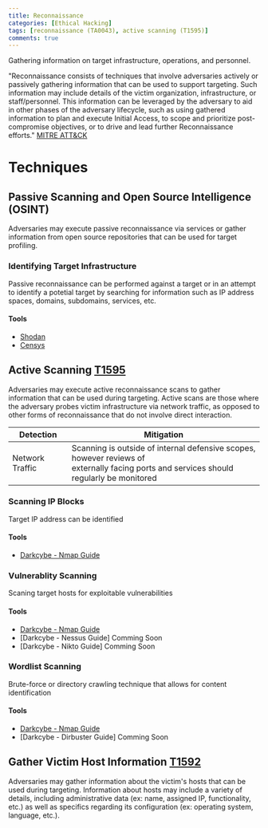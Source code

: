 ```yaml
---
title: Reconnaissance
categories: [Ethical Hacking]
tags: [reconnaissance (TA0043), active scanning (T1595)]
comments: true
---
```

Gathering information on target infrastructure, operations, and personnel.

"Reconnaissance consists of techniques that involve adversaries actively or passively gathering information that can be used to support targeting. Such information may include details of the victim organization, infrastructure, or staff/personnel. This information can be leveraged by the adversary to aid in other phases of the adversary lifecycle, such as using gathered information to plan and execute Initial Access, to scope and prioritize post-compromise objectives, or to drive and lead further Reconnaissance efforts." [MITRE ATT&CK](https://attack.mitre.org/tactics/TA0043/)

# Techniques

## Passive Scanning and Open Source Intelligence (OSINT)
Adversaries may execute passive reconnaissance via services or gather information from open source repositories that can be used for target profiling.

### Identifying Target Infrastructure
Passive reconnaissance can be performed against a target or in an attempt to identify a potetial target by searching for information such as IP address spaces, domains, subdomains, services, etc.

#### Tools
- [Shodan](https://www.shodan.io/)
- [Censys](https://censys.io/)

## Active Scanning [T1595](https://attack.mitre.org/techniques/T1595/)
Adversaries may execute active reconnaissance scans to gather information that can be used during targeting. Active scans are those where the adversary probes victim infrastructure via network traffic, as opposed to other forms of reconnaissance that do not involve direct interaction.

| Detection       | Mitigation                                                                     |
| ---------       | ------------------------------------------------------------------------------ |
| Network Traffic | Scanning is outside of internal defensive scopes, however reviews of <br> externally facing ports and services should regularly be monitored |

### Scanning IP Blocks
Target IP address can be identified 

#### Tools
- [Darkcybe - Nmap Guide](https://darkcybe.github.io/posts/ETH_Tools_Nmap/)

### Vulnerablity Scanning
Scaning target hosts for exploitable vulnerabilities

#### Tools
- [Darkcybe - Nmap Guide](https://darkcybe.github.io/posts/ETH_Tools_Nmap/)
- [Darkcybe - Nessus Guide] Comming Soon
- [Darkcybe - Nikto Guide] Comming Soon

### Wordlist Scanning
Brute-force or directory crawling technique that allows for content identification

#### Tools
- [Darkcybe - Nmap Guide](https://darkcybe.github.io/posts/ETH_Tools_Nmap/)
- [Darkcybe - Dirbuster Guide] Comming Soon

## Gather Victim Host Information [T1592](https://attack.mitre.org/techniques/T1592/)
Adversaries may gather information about the victim's hosts that can be used during targeting. Information about hosts may include a variety of details, including administrative data (ex: name, assigned IP, functionality, etc.) as well as specifics regarding its configuration (ex: operating system, language, etc.).
